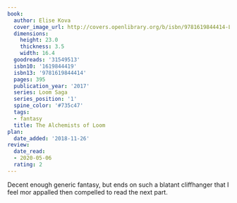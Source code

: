 ```yaml
---
book:
  author: Elise Kova
  cover_image_url: http://covers.openlibrary.org/b/isbn/9781619844414-L.jpg
  dimensions:
    height: 23.0
    thickness: 3.5
    width: 16.4
  goodreads: '31549513'
  isbn10: '1619844419'
  isbn13: '9781619844414'
  pages: 395
  publication_year: '2017'
  series: Loom Saga
  series_position: '1'
  spine_color: '#735c47'
  tags:
  - fantasy
  title: The Alchemists of Loom
plan:
  date_added: '2018-11-26'
review:
  date_read:
  - 2020-05-06
  rating: 2
---
```


Decent enough generic fantasy, but ends on such a blatant cliffhanger that I feel mor appalled then compelled to read the next part.
